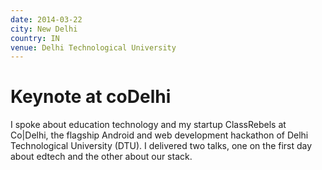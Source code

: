 ```yaml
---
date: 2014-03-22
city: New Delhi
country: IN
venue: Delhi Technological University
---
```


# Keynote at coDelhi

I spoke about education technology and my startup ClassRebels at Co|Delhi, the flagship Android and web development hackathon of Delhi Technological University (DTU). I delivered two talks, one on the first day about edtech and the other about our stack.
